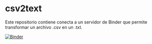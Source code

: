 # csv2text

Este repositorio contiene conecta a un servidor de Binder que permite transformar un archivo .csv en un .txt.

[![Binder](http://mybinder.org/badge_logo.svg)](http://beta.mybinder.org/v2/gh/mariohenao/csv2text/master)